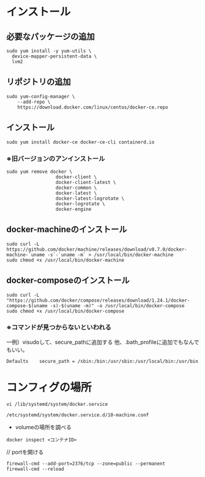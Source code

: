 # インストール
## 必要なパッケージの追加
```
sudo yum install -y yum-utils \
  device-mapper-persistent-data \
  lvm2
```
## リポジトリの追加
```
sudo yum-config-manager \
    --add-repo \
    https://download.docker.com/linux/centos/docker-ce.repo
```
## インストール
```
sudo yum install docker-ce docker-ce-cli containerd.io
```
### ※旧バージョンのアンインストール
```
sudo yum remove docker \
                  docker-client \
                  docker-client-latest \
                  docker-common \
                  docker-latest \
                  docker-latest-logrotate \
                  docker-logrotate \
                  docker-engine
```
## docker-machineのインストール
```
sudo curl -L https://github.com/docker/machine/releases/download/v0.7.0/docker-machine-`uname -s`-`uname -m` > /usr/local/bin/docker-machine
sudo chmod +x /usr/local/bin/docker-machine
```
## docker-composeのインストール
```
sudo curl -L "https://github.com/docker/compose/releases/download/1.24.1/docker-compose-$(uname -s)-$(uname -m)" -o /usr/local/bin/docker-compose
sudo chmod +x /usr/local/bin/docker-compose
```
### ※コマンドが見つからないといわれる
一例）visudoして、secure_pathに追加する
他、.bath_profileに追加でもなんでもいい。
```
Defaults    secure_path = /sbin:/bin:/usr/sbin:/usr/local/bin:/usr/bin
```
# コンフィグの場所
```
vi /lib/systemd/system/docker.service
```
```
/etc/systemd/system/docker.service.d/10-machine.conf
```

* volumeの場所を調べる
```
docker inspect <コンテナID>
```

// portを開ける
```
firewall-cmd --add-port=2376/tcp --zone=public --permanent
firewall-cmd --reload
```
